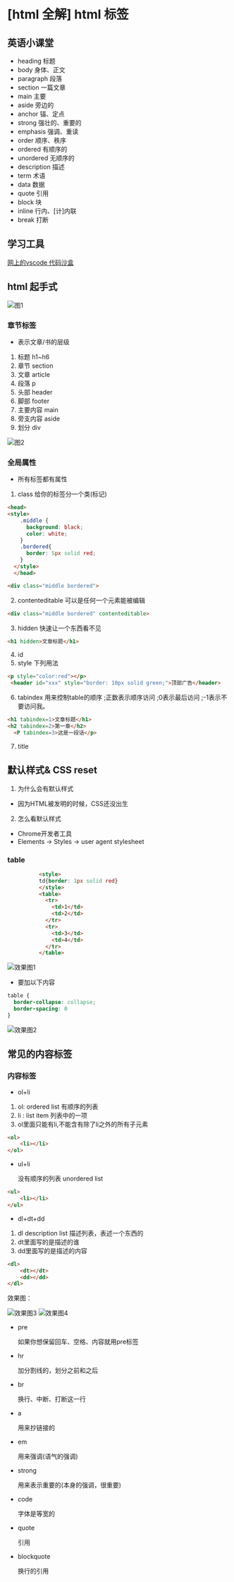 #   [html 全解] html 标签

## 英语小课堂

* heading  标题   
* body 身体、正文
* paragraph 段落
* section 一篇文章
* main 主要
* aside 旁边的
* anchor 锚、定点
* strong 强壮的、重要的
* emphasis 强调、重读
* order 顺序、秩序
* ordered 有顺序的
* unordered 无顺序的
* description 描述
* term 术语
* data 数据
* quote 引用
* block 块
* inline 行内、[计]内联
* break 打断


## 学习工具

[网上的vscode 代码沙盒](https://codesandbox.io/)


## html 起手式

![图1](10.png)

### 章节标签

* 表示文章/书的层级

1. 标题 h1~h6
2. 章节 section
3. 文章 article
4. 段落 p
5. 头部 header
6. 脚部 footer
7. 主要内容 main
8. 旁支内容 aside
9. 划分 div

![图2](11.png)

### 全局属性

*   所有标签都有属性

1. class 给你的标签分一个类(标记)
```html
<head>
<style>
    .middle {
      background: black;
      color: white;
    }
    .bordered{
      border: 5px solid red;
    }
  </style>
  </head>

<div class="middle bordered">
```
2. contenteditable 可以是任何一个元素能被编辑
```html
<div class="middle bordered" contenteditable>
```    

3. hidden 快速让一个东西看不见
```html
<h1 hidden>文章标题</h1>
```
4. id
5. style  下列用法
```html
<p style="color:red"></p>
 <header id="xxx" style="border: 10px solid green;">顶部广告</header>
```   
6. tabindex 用来控制table的顺序 
;正数表示顺序访问 ;0表示最后访问 ;-1表示不要访问我。
```html
<h1 tabindex=1>文章标题</h1>
<h2 tabindex=2>第一章</h2>
  <P tabindex=3>这是一段话</p>
  ```

7. title

## 默认样式& CSS reset

1. 为什么会有默认样式

* 因为HTML被发明的时候，CSS还没出生

2. 怎么看默认样式

* Chrome开发者工具
* Elements -> Styles -> user agent stylesheet

### table
```html
          <style>
          td{border: 1px solid red}
          </style>
          <table>
            <tr>
              <td>1</td>
              <td>2</td>
            </tr>
            <tr>
              <td>3</td>
              <td>4</td>
            </tr>
          </table>
```

![效果图1](12.png)


* 要加以下内容
```css
table {
  border-collapse: collapse;
  border-spacing: 0
}
```
![效果图2](13.png)

## 常见的内容标签

### 内容标签

* ol+li

<ol>
<li>
ol: ordered list 有顺序的列表
</li>
    <li>
    li : list item 列表中的一项
    </li>
    <li>
    ol里面只能有li,不能含有除了li之外的所有子元素
    </li>
</ol>

```html
<ol>
    <li></li>
</ol>
```
* ul+li

   没有顺序的列表 unordered list

```html
<ul>
    <li></li>
</ul>
```
* dl+dt+dd

1. dl description list 描述列表，表述一个东西的
2. dt里面写的是描述的谁
3. dd里面写的是描述的内容

```html
<dl>
    <dt></dt>
    <dd></dd>
</dl>
```
效果图：


![效果图3](14.png)
![效果图4](15git.png)
* pre

  如果你想保留回车、空格、内容就用pre标签
* hr

  加分割线的，划分之前和之后

* br

  换行、中断、打断这一行


* a

  用来抄链接的

* em

  用来强调(语气的强调)
* strong

  用来表示重要的(本身的强调，很重要)
* code

  字体是等宽的

* quote

  引用
* blockquote

  换行的引用